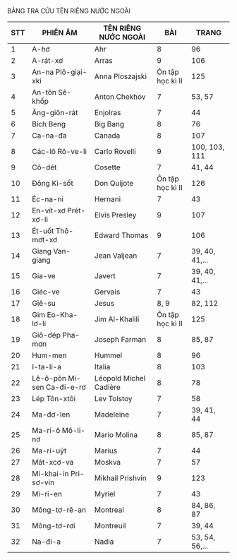 BẢNG TRA CỨU
TÊN RIÊNG NƯỚC NGOÀI

STT | PHIÊN ÂM | TÊN RIÊNG NƯỚC NGOÀI | BÀI | TRANG
--- | --- | --- | --- | ---
1 | A-hơ | Ahr | 8 | 96
2 | A-rát-xơ | Arras | 9 | 106
3 | An-na Plô-giại-xki | Anna Ploszajski | Ôn tập học kì II | 125
4 | An-tôn Sê-khốp | Anton Chekhov | 7 | 53, 57
5 | Ăng-giôn-rát | Enjolras | 7 | 44
6 | Bích Beng | Big Bang | 8 | 76
7 | Ca-na-đa | Canada | 8 | 107
8 | Các-lô Rô-ve-li | Carlo Rovelli | 9 | 100, 103, 111
9 | Cô-dét | Cosette | 7 | 41, 44
10 | Đông Ki-sốt | Don Quijote | Ôn tập học kì II | 126
11 | Éc-na-ni | Hernani | 7 | 43
12 | En-vít-xơ Prét-xơ-li | Elvis Presley | 9 | 107
13 | Ét-uốt Thô-mơt-xơ | Edward Thomas | 9 | 106
14 | Giang Van-giang | Jean Valjean | 7 | 39, 40, 41,...
15 | Gia-ve | Javert | 7 | 39, 40, 41,...
16 | Giéc-ve | Gervais | 7 | 43
17 | Giê-su | Jesus | 8, 9 | 82, 112
18 | Gim Eo-Kha-lơ-li | Jim Al-Khalili | Ôn tập học kì II | 125
19 | Giô-dép Pha-mơn | Joseph Farman | 8 | 85, 87
20 | Hum-men | Hummel | 8 | 96
21 | I-ta-li-a | Italia | 8 | 103
22 | Lê-ô-pôn Mi-sen Ca-đi-e-rơ | Léopold Michel Cadière | 8 | 78
23 | Lép Tôn-xtôi | Lev Tolstoy | 7 | 58
24 | Ma-đơ-len | Madeleine | 7 | 39, 41, 44
25 | Ma-ri-ô Mô-li-nơ | Mario Molina | 8 | 85, 87
26 | Ma-ri-uýt | Marius | 7 | 44
27 | Mát-xcơ-va | Moskva | 7 | 57
28 | Mi-khai-in Pri-sơ-vin | Mikhail Prishvin | 9 | 123
29 | Mi-ri-en | Myriel | 7 | 43
30 | Mông-tơ-rê-an | Montreal | 8 | 84, 86, 87
31 | Mông-tơ-rơi | Montreuil | 7 | 39, 44
32 | Na-đi-a | Nadia | 7 | 53, 54, 56,...